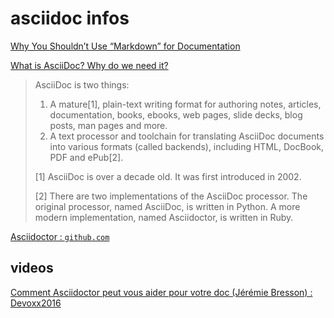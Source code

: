 # asciidoc infos

[Why You Shouldn’t Use “Markdown” for Documentation](http://ericholscher.com/blog/2016/mar/15/dont-use-markdown-for-technical-docs/)

[What is AsciiDoc? Why do we need it?](http://asciidoctor.org/docs/what-is-asciidoc/)

> AsciiDoc is two things:
>
> 1. A mature[1], plain-text writing format for authoring notes, articles, documentation, books, ebooks, web pages,
> slide decks, blog posts, man pages and more.
> 2. A text processor and toolchain for translating AsciiDoc documents into various formats (called backends),
> including HTML, DocBook, PDF and ePub[2].
>
> [1] AsciiDoc is over a decade old. It was first introduced in 2002.
>
> [2] There are two implementations of the AsciiDoc processor. The original processor, named AsciiDoc, is written in
> Python. A more modern implementation, named Asciidoctor, is written in Ruby.

[Asciidoctor : `github.com`](https://github.com/asciidoctor)

## videos

[Comment Asciidoctor peut vous aider pour votre doc (Jérémie Bresson) : Devoxx2016](https://www.youtube.com/watch?v=Uyx7AVg2dQw&list=PLTbQvx84FrAS5clN9i8_LFUQxcMY7qXAO&index=139)
